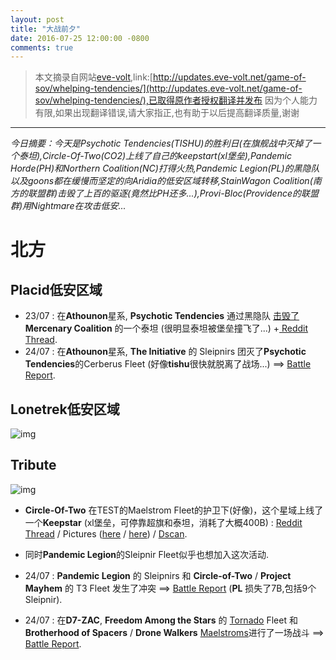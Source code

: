 ```yaml
---
layout: post
title: "大战前夕"
date: 2016-07-25 12:00:00 -0800
comments: true
---
```


> 本文摘录自网站[eve-volt](http://updates.eve-volt.net/ "Game of Sov"),link:[http://updates.eve-volt.net/game-of-sov/whelping-tendencies/](http://updates.eve-volt.net/game-of-sov/whelping-tendencies/),已取得原作者授权翻译并发布
> 因为个人能力有限,如果出现翻译错误,请大家指正,也有助于以后提高翻译质量,谢谢

* * *

*今日摘要：今天是Psychotic Tendencies(TISHU)的胜利日(在旗舰战中灭掉了一个泰坦),Circle-Of-Two(CO2)上线了自己的keepstart(xl堡垒),Pandemic Horde(PH)和Northern Coalition(NC)打得火热,Pandemic Legion(PL)的黑隐队以及goons都在缓慢而坚定的向Aridia的低安区域转移,StainWagon Coalition(南方的联盟群)击毁了上百的驱逐(竟然比PH还多...),Provi-Bloc(Providence的联盟群)用Nightmare在攻击低安...*

# 北方

## Placid低安区域
* 23/07 : 在**Athounon**星系, **Psychotic Tendencies** 通过黑隐队 [击毁了](https://zkillboard.com/kill/55235764/) **Mercenary Coalition** 的一个泰坦 (很明显泰坦被堡垒撞飞了...) +[ Reddit Thread](https://www.reddit.com/r/Eve/comments/4u8wh2/tishu_takes_down_mc_erebus/).
* 24/07 : 在**Athounon**星系, **The Initiative** 的 Sleipnirs 团灭了**Psychotic Tendencies**的Cerberus Fleet (好像**tishu**很快就脱离了战场...) ==> [Battle Report](http://evf-eve.com/services/brcat/?s=3856&b=7133340&e=90&t=u&ro=45.75).

## Lonetrek低安区域
![img](http://i.imgur.com/Ba897CE.jpg)

## Tribute
![img](http://i.imgur.com/HH9Wr0g.png)
* **Circle-Of-Two** 在TEST的Maelstrom Fleet的护卫下(好像)，这个星域上线了一个**Keepstar** (xl堡垒，可停靠超旗和泰坦，消耗了大概400B) : [Reddit Thread](https://www.reddit.com/r/Eve/comments/4uemqj/co2_onlines_keepstar_in_tribute/) / Pictures ([here](http://imgur.com/a/sMP1P) / [here](http://imgur.com/a/vjZZW)) / [Dscan](https://dscan.me/nhrJcx).
* 同时**Pandemic Legion**的Sleipnir Fleet似乎也想加入这次活动.

* 24/07 : **Pandemic Legion** 的 Sleipnirs 和 **Circle-of-Two** / **Project Mayhem** 的 T3 Fleet 发生了冲突 ==> [Battle Report](http://evf-eve.com/services/brcat/?s=848&b=7133146&e=90&t=ek) (**PL** 损失了7B,包括9个Sleipnir).
* 24/07 : 在**D7-ZAC**, **Freedom Among the Stars** 的 [Tornado](https://zkillboard.com/kill/55256973/) Fleet 和 **Brotherhood of Spacers** / **Drone Walkers** [Maelstroms](https://zkillboard.com/kill/55256892/)进行了一场战斗 ==> [Battle Report](http://evf-eve.com/services/brcat/?s=867&b=7133400&e=90&t=uv&ro=45.75).

